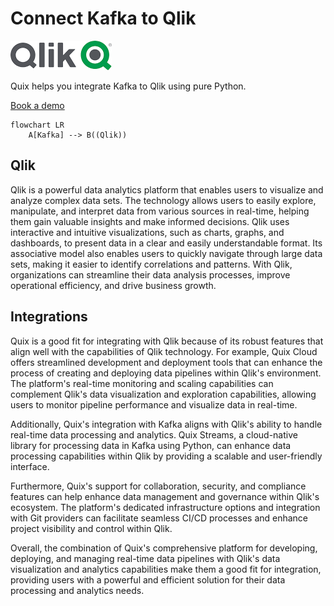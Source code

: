 # Connect Kafka to Qlik

![](./images/logo_1.jpg)

Quix helps you integrate Kafka to Qlik using pure Python.

<div>
<a class="md-button md-button--primary" href="https://share.hsforms.com/1iW0TmZzKQMChk0lxd_tGiw4yjw2?__hstc=175542013.2303933fbd746c0ac86d9ccbe9bc9100.1728383268831.1729603416735.1729620918855.31&__hssc=175542013.1.1729620918855&__hsfp=2132701734" target="_blank" style="margin-right:.5rem;">Book a demo</a>
<br/>
</div>

```mermaid
flowchart LR
    A[Kafka] --> B((Qlik))
```

## Qlik

Qlik is a powerful data analytics platform that enables users to visualize and analyze complex data sets. The technology allows users to easily explore, manipulate, and interpret data from various sources in real-time, helping them gain valuable insights and make informed decisions. Qlik uses interactive and intuitive visualizations, such as charts, graphs, and dashboards, to present data in a clear and easily understandable format. Its associative model also enables users to quickly navigate through large data sets, making it easier to identify correlations and patterns. With Qlik, organizations can streamline their data analysis processes, improve operational efficiency, and drive business growth.

## Integrations

Quix is a good fit for integrating with Qlik because of its robust features that align well with the capabilities of Qlik technology. For example, Quix Cloud offers streamlined development and deployment tools that can enhance the process of creating and deploying data pipelines within Qlik's environment. The platform's real-time monitoring and scaling capabilities can complement Qlik's data visualization and exploration capabilities, allowing users to monitor pipeline performance and visualize data in real-time.

Additionally, Quix's integration with Kafka aligns with Qlik's ability to handle real-time data processing and analytics. Quix Streams, a cloud-native library for processing data in Kafka using Python, can enhance data processing capabilities within Qlik by providing a scalable and user-friendly interface.

Furthermore, Quix's support for collaboration, security, and compliance features can help enhance data management and governance within Qlik's ecosystem. The platform's dedicated infrastructure options and integration with Git providers can facilitate seamless CI/CD processes and enhance project visibility and control within Qlik.

Overall, the combination of Quix's comprehensive platform for developing, deploying, and managing real-time data pipelines with Qlik's data visualization and analytics capabilities make them a good fit for integration, providing users with a powerful and efficient solution for their data processing and analytics needs.

